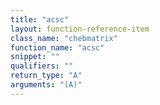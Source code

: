 ```yaml
---
title: "acsc"
layout: function-reference-item
class_name: "chebmatrix"
function_name: "acsc"
snippet: ""
qualifiers: ""
return_type: "A"
arguments: "(A)"
---
```


<pre class="help-text"></pre>